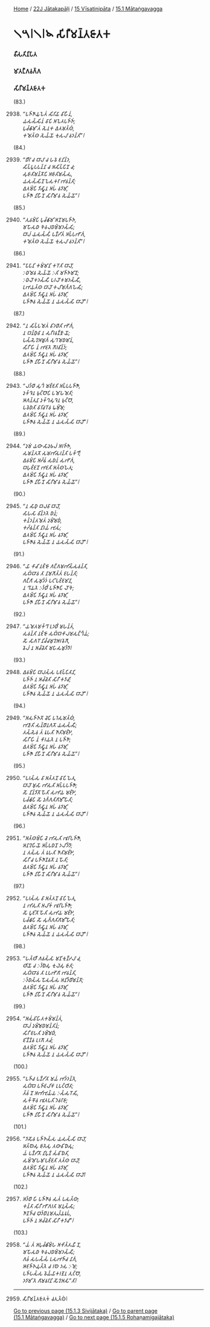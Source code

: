 
[Home](/) / [22J Jātakapāḷi](/tipitaka/22J.md) / [15 Vīsatinipāta](/tipitaka/22J/15.md) / [15.1 Mātaṅgavagga](/tipitaka/22J/15/15.1.md)

# 𑁧𑁫𑁇𑁧𑁇𑁪 𑀲𑀺𑀭𑀻𑀫𑀦𑁆𑀢𑀚𑀸𑀢𑀓

### 𑀯𑀻𑀲𑀢𑀺𑀦𑀺𑀧𑀸𑀢

### 𑀫𑀸𑀢𑀗𑁆𑀕𑀯𑀕𑁆𑀕

### 𑀲𑀺𑀭𑀻𑀫𑀦𑁆𑀢𑀚𑀸𑀢𑀓

(83.)

2938. _“𑀧𑀜𑁆𑀜𑀸𑀬𑀼𑀧𑁂𑀢𑀁 𑀲𑀺𑀭𑀺𑀬𑀸 𑀯𑀺𑀳𑀻𑀦𑀁,_  
_𑀬𑀲𑀲𑁆𑀲𑀺𑀦𑀁 𑀯𑀸𑀧𑀺 𑀅𑀧𑁂𑀢𑀧𑀜𑁆𑀜𑀁;_  
_𑀧𑀼𑀘𑁆𑀙𑀸𑀫𑀺 𑀢𑀁 𑀲𑁂𑀦𑀓 𑀏𑀢𑀫𑀢𑁆𑀣𑀁,_  
_𑀓𑀫𑁂𑀢𑁆𑀣 𑀲𑁂𑀬𑁆𑀬𑁄 𑀓𑀼𑀲𑀮𑀸 𑀯𑀤𑀦𑁆𑀢𑀺”𑁇_  


(84.)

2939. _“𑀥𑀻𑀭𑀸 𑀘 𑀩𑀸𑀮𑀸 𑀘 𑀳𑀯𑁂 𑀚𑀦𑀺𑀦𑁆𑀤,_  
_𑀲𑀺𑀧𑁆𑀧𑀽𑀧𑀧𑀦𑁆𑀦𑀸 𑀘 𑀅𑀲𑀺𑀧𑁆𑀧𑀺𑀦𑁄 𑀘;_  
_𑀲𑀼𑀚𑀸𑀢𑀺𑀫𑀦𑁆𑀢𑁄𑀧𑀺 𑀅𑀚𑀸𑀢𑀺𑀫𑀲𑁆𑀲,_  
_𑀬𑀲𑀲𑁆𑀲𑀺𑀦𑁄 𑀧𑁂𑀲𑀓𑀭𑀸 𑀪𑀯𑀦𑁆𑀢𑀺;_  
_𑀏𑀢𑀫𑁆𑀧𑀺 𑀤𑀺𑀲𑁆𑀯𑀸𑀦 𑀅𑀳𑀁 𑀯𑀤𑀸𑀫𑀺,_  
_𑀧𑀜𑁆𑀜𑁄 𑀦𑀺𑀳𑀻𑀦𑁄 𑀲𑀺𑀭𑀻𑀫𑀸𑀯 𑀲𑁂𑀬𑁆𑀬𑁄”𑁇_  


(85.)

2940. _“𑀢𑀼𑀯𑀫𑁆𑀧𑀺 𑀧𑀼𑀘𑁆𑀙𑀸𑀫𑀺 𑀅𑀦𑁄𑀫𑀧𑀜𑁆𑀜,_  
_𑀫𑀳𑁄𑀲𑀥 𑀓𑁂𑀯𑀮𑀥𑀫𑁆𑀫𑀤𑀲𑁆𑀲𑀺;_  
_𑀩𑀸𑀮𑀁 𑀬𑀲𑀲𑁆𑀲𑀺𑀁 𑀧𑀡𑁆𑀟𑀺𑀢𑀁 𑀅𑀧𑁆𑀧𑀪𑁄𑀕𑀁,_  
_𑀓𑀫𑁂𑀢𑁆𑀣 𑀲𑁂𑀬𑁆𑀬𑁄 𑀓𑀼𑀲𑀮𑀸 𑀯𑀤𑀦𑁆𑀢𑀺”𑁇_  


(86.)

2941. _“𑀧𑀸𑀧𑀸𑀦𑀺 𑀓𑀫𑁆𑀫𑀸𑀦𑀺 𑀓𑀭𑁄𑀢𑀺 𑀩𑀸𑀮𑁄,_  
_𑀇𑀥𑀫𑁂𑀯 𑀲𑁂𑀬𑁆𑀬𑁄 𑀇𑀢𑀺 𑀫𑀜𑁆𑀜𑀫𑀸𑀦𑁄;_  
_𑀇𑀥𑀮𑁄𑀓𑀤𑀲𑁆𑀲𑀻 𑀧𑀭𑀮𑁄𑀓𑀫𑀤𑀲𑁆𑀲𑀻,_  
_𑀉𑀪𑀬𑀢𑁆𑀣 𑀩𑀸𑀮𑁄 𑀓𑀮𑀺𑀫𑀕𑁆𑀕𑀳𑁂𑀲𑀺;_  
_𑀏𑀢𑀫𑁆𑀧𑀺 𑀤𑀺𑀲𑁆𑀯𑀸𑀦 𑀅𑀳𑀁 𑀯𑀤𑀸𑀫𑀺,_  
_𑀧𑀜𑁆𑀜𑁄𑀯 𑀲𑁂𑀬𑁆𑀬𑁄 𑀦 𑀬𑀲𑀲𑁆𑀲𑀺 𑀩𑀸𑀮𑁄”𑁇_  


(87.)

2942. _“𑀦 𑀲𑀺𑀧𑁆𑀧𑀫𑁂𑀢𑀁 𑀯𑀺𑀤𑀥𑀸𑀢𑀺 𑀪𑁄𑀕𑀁,_  
_𑀦 𑀩𑀦𑁆𑀥𑀼𑀯𑀸 𑀦 𑀲𑀭𑀻𑀭𑀯𑀡𑁆𑀡𑁄 𑀬𑁄;_  
_𑀧𑀲𑁆𑀲𑁂𑀍𑀅𑀫𑀽𑀕𑀁 𑀲𑀼𑀔𑀫𑁂𑀥𑀫𑀸𑀦𑀁,_  
_𑀲𑀺𑀭𑀻 𑀳𑀺 𑀦𑀁 𑀪𑀚𑀢𑁂 𑀕𑁄𑀭𑀯𑀺𑀦𑁆𑀤𑀁;_  
_𑀏𑀢𑀫𑁆𑀧𑀺 𑀤𑀺𑀲𑁆𑀯𑀸𑀦 𑀅𑀳𑀁 𑀯𑀤𑀸𑀫𑀺,_  
_𑀧𑀜𑁆𑀜𑁄 𑀦𑀺𑀳𑀻𑀦𑁄 𑀲𑀺𑀭𑀻𑀫𑀸𑀯 𑀲𑁂𑀬𑁆𑀬𑁄”𑁇_  


(88.)

2943. _“𑀮𑀤𑁆𑀥𑀸 𑀲𑀼𑀔𑀁 𑀫𑀚𑁆𑀚𑀢𑀺 𑀅𑀧𑁆𑀧𑀧𑀜𑁆𑀜𑁄,_  
_𑀤𑀼𑀓𑁆𑀔𑁂𑀦 𑀨𑀼𑀝𑁆𑀞𑁄𑀧𑀺 𑀧𑀫𑁄𑀳𑀫𑁂𑀢𑀺;_  
_𑀆𑀕𑀦𑁆𑀢𑀼𑀦𑀸 𑀤𑀼𑀓𑁆𑀔𑀲𑀼𑀔𑁂𑀦 𑀨𑀼𑀝𑁆𑀞𑁄,_  
_𑀧𑀯𑁂𑀥𑀢𑀺 𑀯𑀸𑀭𑀺𑀘𑀭𑁄𑀯 𑀖𑀫𑁆𑀫𑁂;_  
_𑀏𑀢𑀫𑁆𑀧𑀺 𑀤𑀺𑀲𑁆𑀯𑀸𑀦 𑀅𑀳𑀁 𑀯𑀤𑀸𑀫𑀺,_  
_𑀧𑀜𑁆𑀜𑁄𑀯 𑀲𑁂𑀬𑁆𑀬𑁄 𑀦 𑀬𑀲𑀲𑁆𑀲𑀺 𑀩𑀸𑀮𑁄”𑁇_  


(89.)

2944. _“𑀤𑀼𑀫𑀁 𑀬𑀣𑀸 𑀲𑀸𑀤𑀼𑀨𑀮𑀁 𑀅𑀭𑀜𑁆𑀜𑁂,_  
_𑀲𑀫𑀦𑁆𑀢𑀢𑁄 𑀲𑀫𑀪𑀺𑀲𑀭𑀦𑁆𑀢𑀺 𑀧𑀓𑁆𑀔𑀻;_  
_𑀏𑀯𑀫𑁆𑀧𑀺 𑀅𑀟𑁆𑀠𑀁 𑀲𑀥𑀦𑀁 𑀲𑀪𑁄𑀕𑀁,_  
_𑀩𑀳𑀼𑀚𑁆𑀚𑀦𑁄 𑀪𑀚𑀢𑀺 𑀅𑀢𑁆𑀣𑀳𑁂𑀢𑀼;_  
_𑀏𑀢𑀫𑁆𑀧𑀺 𑀤𑀺𑀲𑁆𑀯𑀸𑀦 𑀅𑀳𑀁 𑀯𑀤𑀸𑀫𑀺,_  
_𑀧𑀜𑁆𑀜𑁄 𑀦𑀺𑀳𑀻𑀦𑁄 𑀲𑀺𑀭𑀻𑀫𑀸𑀯 𑀲𑁂𑀬𑁆𑀬𑁄”𑁇_  


(90.)

2945. _“𑀦 𑀲𑀸𑀥𑀼 𑀩𑀮𑀯𑀸 𑀩𑀸𑀮𑁄,_  
_𑀲𑀸𑀳𑀲𑀸 𑀯𑀺𑀦𑁆𑀤𑀢𑁂 𑀥𑀦𑀁;_  
_𑀓𑀦𑁆𑀤𑀦𑁆𑀢𑀫𑁂𑀢𑀁 𑀤𑀼𑀫𑁆𑀫𑁂𑀥𑀁,_  
_𑀓𑀟𑁆𑀠𑀦𑁆𑀢𑀺 𑀦𑀺𑀭𑀬𑀁 𑀪𑀼𑀲𑀁;_  
_𑀏𑀢𑀫𑁆𑀧𑀺 𑀤𑀺𑀲𑁆𑀯𑀸𑀦 𑀅𑀳𑀁 𑀯𑀤𑀸𑀫𑀺,_  
_𑀧𑀜𑁆𑀜𑁄𑀯 𑀲𑁂𑀬𑁆𑀬𑁄 𑀦 𑀬𑀲𑀲𑁆𑀲𑀺 𑀩𑀸𑀮𑁄”𑁇_  


(91.)

2946. _“𑀬𑀸 𑀓𑀸𑀘𑀺 𑀦𑀚𑁆𑀚𑁄 𑀕𑀗𑁆𑀕𑀫𑀪𑀺𑀲𑁆𑀲𑀯𑀦𑁆𑀢𑀺,_  
_𑀲𑀩𑁆𑀩𑀸𑀯 𑀢𑀸 𑀦𑀸𑀫𑀕𑁄𑀢𑁆𑀢𑀁 𑀚𑀳𑀦𑁆𑀢𑀺;_  
_𑀕𑀗𑁆𑀕𑀸 𑀲𑀫𑀼𑀤𑁆𑀤𑀁 𑀧𑀝𑀺𑀧𑀚𑁆𑀚𑀫𑀸𑀦𑀸,_  
_𑀦 𑀔𑀸𑀬𑀢𑁂 𑀇𑀤𑁆𑀥𑀺𑀁 𑀧𑀜𑁆𑀜𑁄𑀧𑀺 𑀮𑁄𑀓𑁂;_  
_𑀏𑀢𑀫𑁆𑀧𑀺 𑀤𑀺𑀲𑁆𑀯𑀸𑀦 𑀅𑀳𑀁 𑀯𑀤𑀸𑀫𑀺,_  
_𑀧𑀜𑁆𑀜𑁄 𑀦𑀺𑀳𑀻𑀦𑁄 𑀲𑀺𑀭𑀻𑀫𑀸𑀯 𑀲𑁂𑀬𑁆𑀬𑁄”𑁇_  


(92.)

2947. _“𑀬𑀫𑁂𑀢𑀫𑀓𑁆𑀔𑀸 𑀉𑀤𑀥𑀺𑀁 𑀫𑀳𑀦𑁆𑀢𑀁,_  
_𑀲𑀯𑀦𑁆𑀢𑀺 𑀦𑀚𑁆𑀚𑁄 𑀲𑀩𑁆𑀩𑀓𑀸𑀮𑀫𑀲𑀗𑁆𑀔𑁆𑀬𑀁;_  
_𑀲𑁄 𑀲𑀸𑀕𑀭𑁄 𑀦𑀺𑀘𑁆𑀘𑀫𑀼𑀍𑀆𑀭𑀯𑁂𑀕𑁄,_  
_𑀯𑁂𑀮𑀁 𑀦 𑀅𑀘𑁆𑀘𑁂𑀢𑀺 𑀫𑀳𑀸𑀲𑀫𑀼𑀤𑁆𑀤𑁄𑁇_  


(93.)

2948. _𑀏𑀯𑀫𑁆𑀧𑀺 𑀩𑀸𑀮𑀲𑁆𑀲 𑀧𑀚𑀧𑁆𑀧𑀺𑀢𑀸𑀦𑀺,_  
_𑀧𑀜𑁆𑀜𑀁 𑀦 𑀅𑀘𑁆𑀘𑁂𑀢𑀺 𑀲𑀺𑀭𑀻 𑀓𑀤𑀸𑀘𑀺;_  
_𑀏𑀢𑀫𑁆𑀧𑀺 𑀤𑀺𑀲𑁆𑀯𑀸𑀦 𑀅𑀳𑀁 𑀯𑀤𑀸𑀫𑀺,_  
_𑀧𑀜𑁆𑀜𑁄𑀯 𑀲𑁂𑀬𑁆𑀬𑁄 𑀦 𑀬𑀲𑀲𑁆𑀲𑀺 𑀩𑀸𑀮𑁄”𑁇_  


(94.)

2949. _“𑀅𑀲𑀜𑁆𑀜𑀢𑁄 𑀘𑁂𑀧𑀺 𑀧𑀭𑁂𑀲𑀫𑀢𑁆𑀣𑀁,_  
_𑀪𑀡𑀸𑀢𑀺 𑀲𑀦𑁆𑀥𑀸𑀦𑀕𑀢𑁄 𑀬𑀲𑀲𑁆𑀲𑀻;_  
_𑀢𑀲𑁆𑀲𑁂𑀯 𑀢𑀁 𑀭𑀽𑀳𑀢𑀺 𑀜𑀸𑀢𑀺𑀫𑀚𑁆𑀛𑁂,_  
_𑀲𑀺𑀭𑀻 𑀳𑀺 𑀦𑀁 𑀓𑀸𑀭𑀬𑀢𑁂 𑀦 𑀧𑀜𑁆𑀜𑀸;_  
_𑀏𑀢𑀫𑁆𑀧𑀺 𑀤𑀺𑀲𑁆𑀯𑀸𑀦 𑀅𑀳𑀁 𑀯𑀤𑀸𑀫𑀺,_  
_𑀧𑀜𑁆𑀜𑁄 𑀦𑀺𑀳𑀻𑀦𑁄 𑀲𑀺𑀭𑀻𑀫𑀸𑀯 𑀲𑁂𑀬𑁆𑀬𑁄”𑁇_  


(95.)

2950. _“𑀧𑀭𑀲𑁆𑀲 𑀯𑀸 𑀅𑀢𑁆𑀢𑀦𑁄 𑀯𑀸𑀧𑀺 𑀳𑁂𑀢𑀼,_  
_𑀩𑀸𑀮𑁄 𑀫𑀼𑀲𑀸 𑀪𑀸𑀲𑀢𑀺 𑀅𑀧𑁆𑀧𑀧𑀜𑁆𑀜𑁄;_  
_𑀲𑁄 𑀦𑀺𑀦𑁆𑀤𑀺𑀢𑁄 𑀳𑁄𑀢𑀺 𑀲𑀪𑀸𑀬 𑀫𑀚𑁆𑀛𑁂,_  
_𑀧𑀘𑁆𑀙𑀸𑀧𑀺 𑀲𑁄 𑀤𑀼𑀕𑁆𑀕𑀢𑀺𑀕𑀸𑀫𑀻 𑀳𑁄𑀢𑀺;_  
_𑀏𑀢𑀫𑁆𑀧𑀺 𑀤𑀺𑀲𑁆𑀯𑀸𑀦 𑀅𑀳𑀁 𑀯𑀤𑀸𑀫𑀺,_  
_𑀧𑀜𑁆𑀜𑁄𑀯 𑀲𑁂𑀬𑁆𑀬𑁄 𑀦 𑀬𑀲𑀲𑁆𑀲𑀺 𑀩𑀸𑀮𑁄”𑁇_  


(96.)

2951. _“𑀅𑀢𑁆𑀣𑀫𑁆𑀧𑀺 𑀘𑁂 𑀪𑀸𑀲𑀢𑀺 𑀪𑀽𑀭𑀺𑀧𑀜𑁆𑀜𑁄,_  
_𑀅𑀦𑀸𑀍𑀳𑀺𑀬𑁄 𑀅𑀧𑁆𑀧𑀥𑀦𑁄 𑀤𑀮𑀺𑀤𑁆𑀤𑁄;_  
_𑀦 𑀢𑀲𑁆𑀲 𑀢𑀁 𑀭𑀽𑀳𑀢𑀺 𑀜𑀸𑀢𑀺𑀫𑀚𑁆𑀛𑁂,_  
_𑀲𑀺𑀭𑀻 𑀘 𑀧𑀜𑁆𑀜𑀸𑀡𑀯𑀢𑁄 𑀦 𑀳𑁄𑀢𑀺;_  
_𑀏𑀢𑀫𑁆𑀧𑀺 𑀤𑀺𑀲𑁆𑀯𑀸𑀦 𑀅𑀳𑀁 𑀯𑀤𑀸𑀫𑀺,_  
_𑀧𑀜𑁆𑀜𑁄 𑀦𑀺𑀳𑀻𑀦𑁄 𑀲𑀺𑀭𑀻𑀫𑀸𑀯 𑀲𑁂𑀬𑁆𑀬𑁄”𑁇_  


(97.)

2952. _“𑀧𑀭𑀲𑁆𑀲 𑀯𑀸 𑀅𑀢𑁆𑀢𑀦𑁄 𑀯𑀸𑀧𑀺 𑀳𑁂𑀢𑀼,_  
_𑀦 𑀪𑀸𑀲𑀢𑀺 𑀅𑀮𑀺𑀓𑀁 𑀪𑀽𑀭𑀺𑀧𑀜𑁆𑀜𑁄;_  
_𑀲𑁄 𑀧𑀽𑀚𑀺𑀢𑁄 𑀳𑁄𑀢𑀺 𑀲𑀪𑀸𑀬 𑀫𑀚𑁆𑀛𑁂,_  
_𑀧𑀘𑁆𑀙𑀸𑀧𑀺 𑀲𑁄 𑀲𑀼𑀕𑁆𑀕𑀢𑀺𑀕𑀸𑀫𑀻 𑀳𑁄𑀢𑀺;_  
_𑀏𑀢𑀫𑁆𑀧𑀺 𑀤𑀺𑀲𑁆𑀯𑀸𑀦 𑀅𑀳𑀁 𑀯𑀤𑀸𑀫𑀺,_  
_𑀧𑀜𑁆𑀜𑁄𑀯 𑀲𑁂𑀬𑁆𑀬𑁄 𑀦 𑀬𑀲𑀲𑁆𑀲𑀺 𑀩𑀸𑀮𑁄”𑁇_  


(98.)

2953. _“𑀳𑀢𑁆𑀣𑀻 𑀕𑀯𑀲𑁆𑀲𑀸 𑀫𑀡𑀺𑀓𑀼𑀡𑁆𑀟𑀮𑀸 𑀘,_  
_𑀣𑀺𑀬𑁄 𑀘 𑀇𑀤𑁆𑀥𑁂𑀲𑀼 𑀓𑀼𑀮𑁂𑀲𑀼 𑀚𑀸𑀢𑀸;_  
_𑀲𑀩𑁆𑀩𑀸𑀯 𑀢𑀸 𑀉𑀧𑀪𑁄𑀕𑀸 𑀪𑀯𑀦𑁆𑀢𑀺,_  
_𑀇𑀤𑁆𑀥𑀲𑁆𑀲 𑀧𑁄𑀲𑀲𑁆𑀲 𑀅𑀦𑀺𑀤𑁆𑀥𑀺𑀫𑀦𑁆𑀢𑁄;_  
_𑀏𑀢𑀫𑁆𑀧𑀺 𑀤𑀺𑀲𑁆𑀯𑀸𑀦 𑀅𑀳𑀁 𑀯𑀤𑀸𑀫𑀺,_  
_𑀧𑀜𑁆𑀜𑁄 𑀦𑀺𑀳𑀻𑀦𑁄 𑀲𑀺𑀭𑀻𑀫𑀸𑀯 𑀲𑁂𑀬𑁆𑀬𑁄”𑁇_  


(99.)

2954. _“𑀅𑀲𑀁𑀯𑀺𑀳𑀺𑀢𑀓𑀫𑁆𑀫𑀦𑁆𑀢𑀁,_  
_𑀩𑀸𑀮𑀁 𑀤𑀼𑀫𑁆𑀫𑁂𑀥𑀫𑀦𑁆𑀢𑀺𑀦𑀁;_  
_𑀲𑀺𑀭𑀻 𑀚𑀳𑀢𑀺 𑀤𑀼𑀫𑁆𑀫𑁂𑀥𑀁,_  
_𑀚𑀺𑀡𑁆𑀡𑀁𑀯 𑀉𑀭𑀕𑁄 𑀢𑀘𑀁;_  
_𑀏𑀢𑀫𑁆𑀧𑀺 𑀤𑀺𑀲𑁆𑀯𑀸𑀦 𑀅𑀳𑀁 𑀯𑀤𑀸𑀫𑀺,_  
_𑀧𑀜𑁆𑀜𑁄𑀯 𑀲𑁂𑀬𑁆𑀬𑁄 𑀦 𑀬𑀲𑀲𑁆𑀲𑀺 𑀩𑀸𑀮𑁄”𑁇_  


(100.)

2955. _“𑀧𑀜𑁆𑀘 𑀧𑀡𑁆𑀟𑀺𑀢𑀸 𑀫𑀬𑀁 𑀪𑀤𑁆𑀤𑀦𑁆𑀢𑁂,_  
_𑀲𑀩𑁆𑀩𑁂 𑀧𑀜𑁆𑀚𑀮𑀺𑀓𑀸 𑀉𑀧𑀝𑁆𑀞𑀺𑀢𑀸;_  
_𑀢𑁆𑀯𑀁 𑀦𑁄 𑀅𑀪𑀺𑀪𑀼𑀬𑁆𑀬 𑀇𑀲𑁆𑀲𑀭𑁄𑀲𑀺,_  
_𑀲𑀓𑁆𑀓𑁄𑀯 𑀪𑀽𑀢𑀧𑀢𑀺 𑀤𑁂𑀯𑀭𑀸𑀚𑀸;_  
_𑀏𑀢𑀫𑁆𑀧𑀺 𑀤𑀺𑀲𑁆𑀯𑀸𑀦 𑀅𑀳𑀁 𑀯𑀤𑀸𑀫𑀺,_  
_𑀧𑀜𑁆𑀜𑁄 𑀦𑀺𑀳𑀻𑀦𑁄 𑀲𑀺𑀭𑀻𑀫𑀸𑀯 𑀲𑁂𑀬𑁆𑀬𑁄”𑁇_  


(101.)

2956. _“𑀤𑀸𑀲𑁄𑀯 𑀧𑀜𑁆𑀜𑀲𑁆𑀲 𑀬𑀲𑀲𑁆𑀲𑀺 𑀩𑀸𑀮𑁄,_  
_𑀅𑀢𑁆𑀣𑁂𑀲𑀼 𑀚𑀸𑀢𑁂𑀲𑀼 𑀢𑀣𑀸𑀯𑀺𑀥𑁂𑀲𑀼;_  
_𑀬𑀁 𑀧𑀡𑁆𑀟𑀺𑀢𑁄 𑀦𑀺𑀧𑀼𑀡𑀁 𑀲𑀁𑀯𑀺𑀥𑁂𑀢𑀺,_  
_𑀲𑀫𑁆𑀫𑁄𑀳𑀫𑀸𑀧𑀚𑁆𑀚𑀢𑀺 𑀢𑀢𑁆𑀣 𑀩𑀸𑀮𑁄;_  
_𑀏𑀢𑀫𑁆𑀧𑀺 𑀤𑀺𑀲𑁆𑀯𑀸𑀦 𑀅𑀳𑀁 𑀯𑀤𑀸𑀫𑀺,_  
_𑀧𑀜𑁆𑀜𑁄𑀯 𑀲𑁂𑀬𑁆𑀬𑁄 𑀦 𑀬𑀲𑀲𑁆𑀲𑀺 𑀩𑀸𑀮𑁄𑁇_  


(102.)

2957. _𑀅𑀤𑁆𑀥𑀸 𑀳𑀺 𑀧𑀜𑁆𑀜𑀸𑀯 𑀲𑀢𑀁 𑀧𑀲𑀢𑁆𑀣𑀸,_  
_𑀓𑀦𑁆𑀢𑀸 𑀲𑀺𑀭𑀻 𑀪𑁄𑀕𑀭𑀢𑀸 𑀫𑀦𑀼𑀲𑁆𑀲𑀸;_  
_𑀜𑀸𑀡𑀜𑁆𑀘 𑀩𑀼𑀤𑁆𑀥𑀸𑀦𑀫𑀢𑀼𑀮𑁆𑀬𑀭𑀽𑀧𑀁,_  
_𑀧𑀜𑁆𑀜𑀁 𑀦 𑀅𑀘𑁆𑀘𑁂𑀢𑀺 𑀲𑀺𑀭𑀻 𑀓𑀤𑀸𑀘𑀺”𑁇_  


(103.)

2958. _“𑀬𑀁 𑀢𑀁 𑀅𑀧𑀼𑀘𑁆𑀙𑀺𑀫𑁆𑀳 𑀅𑀓𑀺𑀢𑁆𑀢𑀬𑀻 𑀦𑁄,_  
_𑀫𑀳𑁄𑀲𑀥 𑀓𑁂𑀯𑀮𑀥𑀫𑁆𑀫𑀤𑀲𑁆𑀲𑀻;_  
_𑀕𑀯𑀁 𑀲𑀳𑀲𑁆𑀲𑀁 𑀉𑀲𑀪𑀜𑁆𑀘 𑀦𑀸𑀕𑀁,_  
_𑀆𑀚𑀜𑁆𑀜𑀬𑀼𑀢𑁆𑀢𑁂 𑀘 𑀭𑀣𑁂 𑀤𑀲 𑀇𑀫𑁂;_  
_𑀧𑀜𑁆𑀳𑀲𑁆𑀲 𑀯𑁂𑀬𑁆𑀬𑀸𑀓𑀭𑀡𑁂𑀦 𑀢𑀼𑀝𑁆𑀞𑁄,_  
_𑀤𑀤𑀸𑀫𑀺 𑀢𑁂 𑀕𑀸𑀫𑀯𑀭𑀸𑀦𑀺 𑀲𑁄𑀍𑀅𑀲𑀸”𑀢𑀺𑁇_  


---

2959. 𑀲𑀺𑀭𑀻𑀫𑀦𑁆𑀢𑀚𑀸𑀢𑀓𑀁 𑀘𑀢𑀼𑀢𑁆𑀣𑀁𑁇



[Go to previous page (15.1.3 Sivijātaka)](/tipitaka/22J/15/15.1/15.1.3.md) / [Go to parent page (15.1 Mātaṅgavagga)](/tipitaka/22J/15/15.1.md) / [Go to next page (15.1.5 Rohaṇamigajātaka)](/tipitaka/22J/15/15.1/15.1.5.md)


